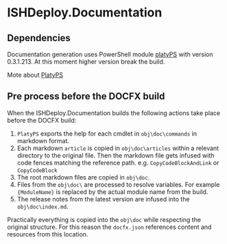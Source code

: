 ﻿# ISHDeploy.Documentation

## Dependencies
Documentation generation uses PowerShell module [platyPS](https://www.powershellgallery.com/packages/platyPS/0.3.1.213) with version 0.3.1.213. 
At this moment higher version break the build.

Mote about [PlatyPS](https://blogs.msdn.microsoft.com/powershell/2016/02/05/platyps-write-external-help-files-in-markdown/)

## Pre process before the DOCFX build
When the ISHDeploy.Documentation builds the following actions take place before the DOCFX build:

1. `PlatyPS` exports the help for each cmdlet in `obj\doc\commands` in markdown format.
1. Each markdown `article` is copied in `obj\doc\articles` within a relevant directory to the original file. Then the markdown file gets infused with code fences matching the reference path. e.g. `CopyCodeBlockAndLink` or `CopyCodeBlock`
1. The root markdown files are copied in `obj\doc`.
1. Files from the `obj\doc\` are processed to resolve variables. For example `{ModuleName}` is replaced by the actual module name from the build.
1. The release notes from the latest version are infused into the `obj\doc\index.md`.

Practically everything is copied into the `obj\doc` while respecting the original structure. For this reason the `docfx.json` references content and resources from this location.

